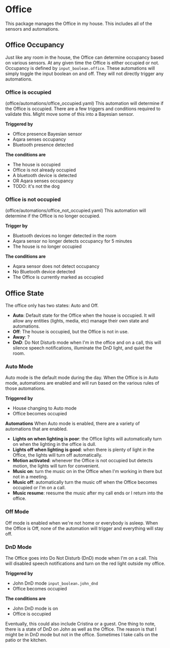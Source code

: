 # Office

This package manages the Office in my house. This includes all of the sensors and automations.

## Office Occupancy
Just like any room in the house, the Office can determine occupancy based on various sensors. At any given time the Office is either occupied or not. Occupancy is defined by `input_boolean.office`. These automations will simply toggle the input boolean on and off. They will not directly trigger any automations.

### Office is occupied
(office/automations/office_occupied.yaml) This automation will determine if the Office is occupied. There are a few triggers and conditions required to validate this. Might move some of this into a Bayesian sensor.

**Triggered by**
- Office presence Bayesian sensor
- Aqara senses occupancy
- Bluetooth presence detected

**The conditions are**
- The house is occupied
- Office is not already occupied
- A bluetooth device is detected
- OR Aqara senses occupancy
- TODO: it's not the dog

### Office is not occupied
(office/automations/office_not_occupied.yaml) This automation will determine if the Office is no longer occupied.

**Trigger by**
- Bluetooth devices no longer detected in the room
- Aqara sensor no longer detects occupancy for 5 minutes
- The house is no longer occupied

**The conditions are**
- Aqara sensor does not detect occupancy
- No Bluetooth device detected
- The Office is currently marked as occupied


## Office State
The office only has two states: Auto and Off. 

- **Auto**: Default state for the Office when the house is occupied. It will allow any entities (lights, media, etc) manage their own state and automations.
- **Off**: The house is occupied, but the Office is not in use.
- **Away**: ?
- **DnD**: Do Not Disturb mode when I'm in the office and on a call, this will silence speech notifications, illuminate the DnD light, and quiet the room.

### Auto Mode
Auto mode is the default mode during the day. When the Office is in Auto mode, automations are enabled and will run based on the various rules of those automations. 

**Triggered by**
- House changing to Auto mode
- Office becomes occupied

**Automations**
When Auto mode is enabled, there are a variety of automations that are enabled.

- **Lights on when lighting is poor**: the Office lights will automatically turn on when the lighting in the office is dull.
- **Lights off when lighting is good**: when there is plenty of light in the Office, the lights will turn off automatically.
- **Motion activated**: whenever the Office is not occupied but detects motion, the lights will turn for convenient.
- **Music on**: turn the music on in the Office when I'm working in there but not in a meeting.
- **Music off**: automatically turn the music off when the Office becomes occupied or I'm on a call.
- **Music resume**: reesume the music after my call ends or I return into the office.

### Off Mode
Off mode is enabled when we're not home or everybody is asleep. When the Office is Off, none of the automation will trigger and everything will stay off.

### DnD Mode
The Office goes into Do Not Disturb (DnD) mode when I'm on a call. This will disabled speech notifications and turn on the red light outside my office. 

**Triggered by**
- John DnD mode `input_boolean.john_dnd`
- Office becomes occupied

**The conditions are**
- John DnD mode is on
- Office is occupied

Eventually, this could also include Cristina or a guest. One thing to note, there is a state of DnD on John as well as the Office. The reason is that I might be in DnD mode but not in the office. Sometimes I take calls on the patio or the kitchen. 
